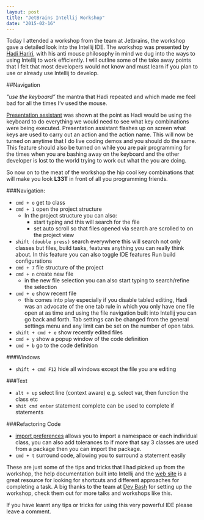 ```yaml
---
layout: post
title: "JetBrains Intellij Workshop"
date: "2015-02-16"
---
```


Today I attended a workshop from the team at Jetbrains, the workshop gave a detailed look into the Intellij IDE. The workshop was presented by [Hadi Hariri](http://hadihariri.com/), with his anti mouse philosophy in mind we dug into the ways to using Intellij to work efficiently. I will outline some of the take away points that I felt that most developers would not know and must learn if you plan to use or already use Intellij to develop.

##Navigation

*"use the keyboard”* the mantra that Hadi repeated and which made me feel bad for all the times I’v used the mouse.

[Presentation assistant](https://plugins.jetbrains.com/plugin/7345?pr=idea) was shown at the point as Hadi would be using the keyboard to do everything we would need to see what key combinations were being executed. Presentation assistant flashes up on screen what keys are used to carry out an action and the action name. This will now be turned on anytime that I do live coding demos and you should do the same. This feature should also be turned on while you are pair programming for the times when you are bashing away on the keyboard and the other developer is lost to the world trying to work out what the you are doing.

So now on to the meat of the workshop the hip cool key combinations that will make you look **L33T** in front of all you programming friends.  

###Navigation:
- ```cmd + o``` get to class
- ```cmd + 1``` open the project structure  
  - In the project structure you can also:
    - start typing and this will search for the file
    - set auto scroll so that files opened via search are scrolled to on the project view
- ```shift (double press)``` search everywhere this will search not only classes but files, build tasks, features anything you can really think about.
In this feature you can also toggle IDE features
Run build configurations
- ```cmd + 7``` file structure of the project
- ```cmd + n``` create new file
  - in the new file selection you can also start typing to search/refine the selection
- ```cmd + e``` show recent file
  - this comes into play especially if you disable tabled editing, Hadi was an advocate of the one tab rule in which you only have one file open at as time and using the file navigation built into Intellij you can go back and forth. Tab settings can be changed from the general settings menu and any limit can be set on the number of open tabs.
- ```shift + cmd + e``` show recently edited files
- ```cmd + y``` show a popup window of the code definition
- ```cmd + b``` go to the code definition

###Windows
- ```shift + cmd F12``` hide all windows except the file you are editing

###Text
- ```alt + up``` select line (context aware) e.g. select var, then function the class etc
- ```shit cmd enter``` statement complete can be used to complete if statements

###Refactoring Code  
- [import preferences](https://www.jetbrains.com/idea/help/optimizing-imports.html) allows you to import a namespace or each individual class, you can also add tolerances to if more that say 3 classes are used from a package then you can import the package.
- ```cmd + t``` surround code, allowing you to surround a statement easily

These are just some of the tips and tricks that I had picked up from the workshop, the help documentation built into Intellij and the [web site](https://www.jetbrains.com/idea/help/intellij-idea.html) is a great resource for looking for shortcuts and different approaches for completing a task. A big thanks to the team at [Dev Bash](http://devbash.org/) for setting up the workshop, check them out for more talks and workshops like this. 

If you have learnt any tips or tricks for using this very powerful IDE please leave a comment.
